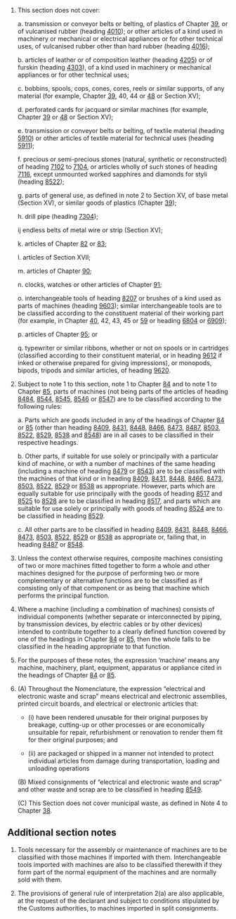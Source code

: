 1. This section does not cover:

    a. transmission or conveyor belts or belting, of plastics of Chapter [39](/chapters/39), or of vulcanised rubber (heading [4010](/headings/4010)); or other articles of a kind used in machinery or mechanical or electrical appliances or for other technical uses, of vulcanised rubber other than hard rubber (heading [4016](/headings/4016));
    
    b. articles of leather or of composition leather (heading [4205](/headings/4205)) or of furskin (heading [4303](/headings/4303)), of a kind used in machinery or mechanical appliances or for other technical uses;
    
    c. bobbins, spools, cops, cones, cores, reels or similar supports, of any material (for example, Chapter [39](/chapters/39), 40, 44 or [48](/chapters/48) or Section XV);
    
    d. perforated cards for jacquard or similar machines (for example, Chapter [39](/chapters/39) or [48](/chapters/48) or Section XV);
    
    e. transmission or conveyor belts or belting, of textile material (heading [5910](/headings/5910)) or other articles of textile material for technical uses (heading [5911](/headings/5911));
    
    f. precious or semi-precious stones (natural, synthetic or reconstructed) of heading [7102](/headings/7102) to [7104](/headings/7104), or articles wholly of such stones of heading [7116](/headings/7116), except unmounted worked sapphires and diamonds for styli (heading [8522](/headings/8522));
    
    g. parts of general use, as defined in note 2 to Section XV, of base metal (Section XV), or similar goods of plastics (Chapter [39](/chapters/39));
    
    h. drill pipe (heading [7304](/headings/7304));
    
    ij endless belts of metal wire or strip (Section XV);
    
    k. articles of Chapter [82](/chapters/82) or [83](/chapters/83);
    
    l. articles of Section XVII;
    
    m. articles of Chapter [90](/chapters/90);
    
    n. clocks, watches or other articles of Chapter [91](/chapters/91);
    
    o. interchangeable tools of heading [8207](/headings/8207) or brushes of a kind used as parts of machines (heading [9603](/headings/9603)); similar interchangeable tools are to be classified according to the constituent material of their working part (for example, in Chapter [40](/chapters/40), 42, 43, 45 or [59](/chapters/59) or heading [6804](/headings/6804) or [6909](/headings/6909));
    
    p. articles of Chapter [95](/chapters/95); or
    
    q. typewriter or similar ribbons, whether or not on spools or in cartridges (classified according to their constituent material, or in heading [9612](/headings/9612) if inked or otherwise prepared for giving impressions), or monopods, bipods, tripods and similar articles, of heading [9620](/headings/9620).

2. Subject to note 1 to this section, note 1 to Chapter [84](/chapters/84) and to note 1 to Chapter [85](/chapters/85), parts of machines (not being parts of the articles of heading [8484](/headings/8484), [8544](/headings/8544), [8545](/headings/8545), [8546](/headings/8546) or [8547](/headings/8547)) are to be classified according to the following rules:

    a. Parts which are goods included in any of the headings of Chapter [84](/chapters/84) or [85](/chapters/85) (other than heading [8409](/headings/8409), [8431](/headings/8431), [8448](/headings/8448), [8466](/headings/8466), [8473](/headings/8473), [8487](/headings/8487), [8503](/headings/8503), [8522](/headings/8522), [8529](/headings/8529), [8538](/headings/8538) and [8548](/headings/8548)) are in all cases to be classified in their respective headings.
    
    b. Other parts, if suitable for use solely or principally with a particular kind of machine, or with a number of machines of the same heading (including a machine of heading [8479](/headings/8479) or [8543](/headings/8543)) are to be classified with the machines of that kind or in heading [8409](/headings/8409), [8431](/headings/8431), [8448](/headings/8448), [8466](/headings/8466), [8473](/headings/8473), [8503](/headings/8503), [8522](/headings/8522), [8529](/headings/8529) or [8538](/headings/8538) as appropriate. However, parts which are equally suitable for use principally with the goods of heading [8517](/headings/8517) and [8525](/headings/8525) to [8528](/headings/8528) are to be classified in heading [8517](/headings/8517), and parts which are suitable for use solely or principally with goods of heading [8524](/headings/8524) are to be classified in heading [8529](/headings/8529).
    
    c. All other parts are to be classified in heading [8409](/headings/8409), [8431](/headings/8431), [8448](/headings/8448), [8466](/headings/8466), [8473](/headings/8473), [8503](/headings/8503), [8522](/headings/8522), [8529](/headings/8529) or [8538](/headings/8538) as appropriate or, failing that, in heading [8487](/headings/8487) or [8548](/headings/8548).

3. Unless the context otherwise requires, composite machines consisting of two or more machines fitted together to form a whole and other machines designed for the purpose of performing two or more complementary or alternative functions are to be classified as if consisting only of that component or as being that machine which performs the principal function.

4. Where a machine (including a combination of machines) consists of individual components (whether separate or interconnected by piping, by transmission devices, by electric cables or by other devices) intended to contribute together to a clearly defined function covered by one of the headings in Chapter [84](/chapters/84) or [85](/chapters/85), then the whole falls to be classified in the heading appropriate to that function.

5. For the purposes of these notes, the expression ‘machine’ means any machine, machinery, plant, equipment, apparatus or appliance cited in the headings of Chapter [84](/chapters/84) or [85](/chapters/85).

6.	(A) Throughout the Nomenclature, the expression “electrical and electronic waste and scrap” means electrical and electronic assemblies, printed circuit boards, and electrical or electronic articles that: 

     - (i) have been rendered unusable for their original purposes by breakage, cutting-up or other processes or are economically unsuitable for repair, refurbishment or renovation to render them fit for their original purposes; and 

     - (ii) are packaged or shipped in a manner not intended to protect individual articles from damage during transportation, loading and unloading operations 

    (B) Mixed consignments of “electrical and electronic waste and scrap” and other waste and scrap are to be classified in heading [8549](/headings/8549). 

    (C) This Section does not cover municipal waste, as defined in Note 4 to Chapter [38](/chapters/38). 


## Additional section notes

1. Tools necessary for the assembly or maintenance of machines are to be classified with those machines if imported with them. Interchangeable tools imported with machines are also to be classified therewith if they form part of the normal equipment of the machines and are normally sold with them.

2. The provisions of general rule of interpretation 2(a) are also applicable, at the request of the declarant and subject to conditions stipulated by the Customs authorities, to machines imported in split consignments.
